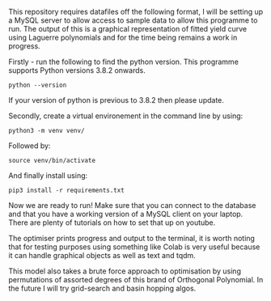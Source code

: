 This repository requires datafiles off the following format, I will be setting up a MySQL server to allow access to sample data to allow this programme to run. The output of this is a graphical representation of fitted yield curve using Laguerre polynomials and for the time being remains a work in progress. 

Firstly - run the following to find the python version. This programme supports Python versions 3.8.2 onwards. 

```linux
python --version
```
If your version of python is previous to 3.8.2 then please update. 

Secondly, create a virtual environement in the command line by using:
```linux
python3 -m venv venv/
```
Followed by:
```linux
source venv/bin/activate
```
And finally install using:
```linux
pip3 install -r requirements.txt
```
Now we are ready to run! Make sure that you can connect to the database and that you have a working version of a MySQL client on your laptop. There are plenty of tutorials on how to set that up on youtube. 

The optimiser prints progress and output to the terminal, it is worth noting that for testing purposes using something like Colab is very useful because it can handle graphical objects as well as text and tqdm. 

This model also takes a brute force approach to optimisation by using permutations of assorted degrees of this brand of Orthogonal Polynomial. In the future I will try grid-search and basin hopping algos.
